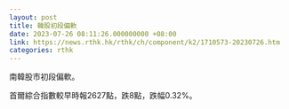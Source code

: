 ```yaml
---
layout: post
title: 韓股初段偏軟
date: 2023-07-26 08:11:26.000000000 +08:00
link: https://news.rthk.hk/rthk/ch/component/k2/1710573-20230726.htm
categories: rthk
---
```


南韓股市初段偏軟。

首爾綜合指數較早時報2627點，跌8點，跌幅0.32%。
